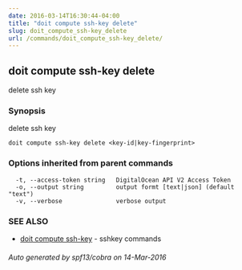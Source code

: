 ```yaml
---
date: 2016-03-14T16:30:44-04:00
title: "doit compute ssh-key delete"
slug: doit_compute_ssh-key_delete
url: /commands/doit_compute_ssh-key_delete/
---
```

## doit compute ssh-key delete

delete ssh key

### Synopsis


delete ssh key

```
doit compute ssh-key delete <key-id|key-fingerprint>
```

### Options inherited from parent commands

```
  -t, --access-token string   DigitalOcean API V2 Access Token
  -o, --output string         output formt [text|json] (default "text")
  -v, --verbose               verbose output
```

### SEE ALSO
* [doit compute ssh-key](/commands/doit_compute_ssh-key/)	 - sshkey commands

###### Auto generated by spf13/cobra on 14-Mar-2016
